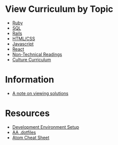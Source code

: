 # View Curriculum by Topic

* [Ruby][ruby]
* [SQL][sql]
* [Rails][rails]
* [HTML/CSS][html-css]
* [Javascript][js]
* [React][react]
* [Non-Technical Readings][nontech]
* [Culture Curriculum][culture]

# Information

* [A note on viewing solutions](readings/solutions.md)

# Resources

* [Development Environment Setup][dev-setup]
* [AA .dotfiles](https://github.com/appacademy/dotfiles)
* [Atom Cheat Sheet](readings/atom_cheatsheet.md)

[ruby]: ../ruby
[sql]: ../sql
[rails]: ../rails
[js]: ../javascript
[react]: ../react
[html-css]: ../html-css
[nontech]: ./non-technical-readings.md
[dev-setup]: ./readings/dev-setup.md
[culture]: ./culture-curriculum.md
